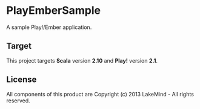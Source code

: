 PlayEmberSample
===============

A sample Play!/Ember application.

Target
------

This project targets __Scala__ version __2.10__ and __Play!__ version __2.1__.

License
-------

All components of this product are 
Copyright (c) 2013 LakeMind - All rights reserved.

